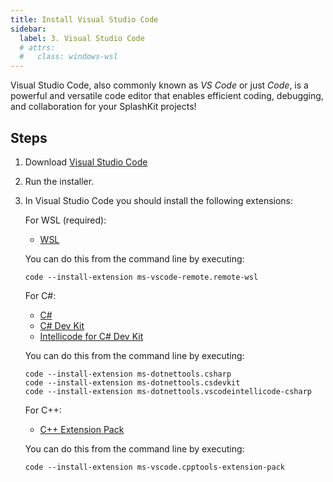 ```yaml
---
title: Install Visual Studio Code
sidebar:
  label: 3. Visual Studio Code
  # attrs:
  #   class: windows-wsl
---
```


Visual Studio Code, also commonly known as *VS Code* or just *Code*, is a powerful and versatile code editor that enables efficient coding, debugging, and collaboration for your SplashKit projects!

## Steps

1. Download [Visual Studio Code](https://code.visualstudio.com)

2. Run the installer.

3. In Visual Studio Code you should install the following extensions:

    For WSL (required):

    - [WSL](https://marketplace.visualstudio.com/items?itemName=ms-vscode-remote.remote-wsl)

    You can do this from the command line by executing:

    ```shell
    code --install-extension ms-vscode-remote.remote-wsl
    ```

    For C#:

    - [C#](https://marketplace.visualstudio.com/items?itemName=ms-dotnettools.csharp)
    - [C# Dev Kit](https://marketplace.visualstudio.com/items?itemName=ms-dotnettools.csdevkit)
    - [Intellicode for C# Dev Kit](https://marketplace.visualstudio.com/items?itemName=ms-dotnettools.vscodeintellicode-csharp)

    You can do this from the command line by executing:

    ```shell
    code --install-extension ms-dotnettools.csharp
    code --install-extension ms-dotnettools.csdevkit
    code --install-extension ms-dotnettools.vscodeintellicode-csharp
    ```

    For C++:

    - [C++ Extension Pack](https://marketplace.visualstudio.com/items?itemName=ms-vscode.cpptools-extension-pack)

    You can do this from the command line by executing:

    ```shell
    code --install-extension ms-vscode.cpptools-extension-pack
    ```
